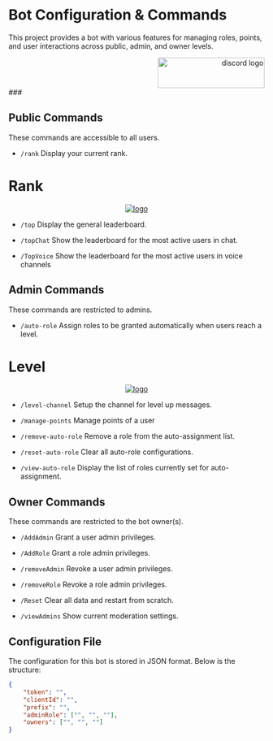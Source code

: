 # Bot Configuration & Commands
This project provides a bot with various features for managing roles, points, and user interactions across public, admin, and owner levels.

<div align="right">
  <a href="https://discord.gg/jgh78KPbzc" target="_blank">
    <img src="https://img.shields.io/static/v1?message=Discord&logo=discord&label=&color=5865f2&logoColor=white&labelColor=&style=for-the-badge" height="60" width="210" alt="discord logo"  />
  </a>
</div>
###


## Public Commands
These commands are accessible to all users.

* `/rank` Display your current rank.

# Rank
<div align="center">
  <a href="https://discord.gg/jgh78KPbzc" target="_blank">
    <img src="https://github.com/user-attachments/assets/965d574a-5193-4772-b4c3-5f8535fd51b5" alt="logo"  />
  </a>
</div>

* `/top` Display the general leaderboard.

* `/topChat` Show the leaderboard for the most active users in chat.

* `/TopVoice` Show the leaderboard for the most active users in voice channels

## Admin Commands
These commands are restricted to admins.

* `/auto-role` Assign roles to be granted automatically when users reach a level.

# Level
<div align="center">
  <a href="https://discord.gg/jgh78KPbzc" target="_blank">
    <img src="https://github.com/user-attachments/assets/8bbad7bd-6610-45d2-94cc-e6f981f41ca9" alt="logo"  />
  </a>
</div>

* `/level-channel` Setup the channel for level up messages.

* `/manage-points` Manage points of a user

* `/remove-auto-role` Remove a role from the auto-assignment list.

* `/reset-auto-role` Clear all auto-role configurations.

* `/view-auto-role` Display the list of roles currently set for auto-assignment.

## Owner Commands
These commands are restricted to the bot owner(s).

* `/AddAdmin` Grant a user admin privileges.

* `/AddRole` Grant a role admin privileges.

* `/removeAdmin` Revoke a user admin privileges.

* `/removeRole` Revoke a role admin privileges.

* `/Reset` Clear all data and restart from scratch.

* `/viewAdmins` Show current moderation settings.

## Configuration File
The configuration for this bot is stored in JSON format. Below is the structure:

```json
{
    "token": "",
    "clientId": "",
    "prefix": "",
    "adminRole": ["", "", ""],
    "owners": ["", "", ""]
}
```

